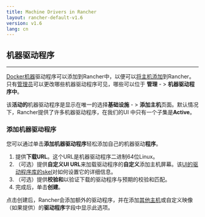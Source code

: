 ```yaml
---
title: Machine Drivers in Rancher
layout: rancher-default-v1.6
version: v1.6
lang: cn
---
```


## 机器驱动程序

------

[Docker机器](https://docs.docker.com/machine/)驱动程序可以添加到Rancher中，以便可以[将主机添加](https://github.com/rancher/rancher.github.io/blob/master/rancher/v1.6/cn/configuration/machine-drivers/%7B%7Bsite.baseurl%7D%7D/rancher/%7B%7Bpage.version%7D%7D/%7B%7Bpage.lang%7D%7D/hosts/other)到Rancher。只有[管理员](https://github.com/rancher/rancher.github.io/blob/master/rancher/v1.6/cn/configuration/machine-drivers/%7B%7Bsite.baseurl%7D%7D/rancher/%7B%7Bpage.version%7D%7D/%7B%7Bpage.lang%7D%7D/configuration/access-control/#admin)可以更改哪些机器驱动程序可见，哪些可以位于 **管理** - > **机器驱动程序中**。

该**活动的**机器驱动程序是显示在唯一的选择**基础设施** - > **添加主机**页面。默认情况下，Rancher提供了许多机器驱动程序，在我们的UI 中只有一个子集是**Active**。

### 添加机器驱动程序

您可以通过单击**添加机器驱动程序**轻松添加自己的机器驱动**程序**。

1. 提供**下载URL**。这个URL是机器驱动程序二进制64位Linux。
2. （可选）提供**自定义UI URL**来加载驱动程序的**自定义**添加主机屏幕。该[UI的驱动程序库的skel](https://github.com/rancher/ui-driver-skel)对如何设置它的详细信息。
3. （可选）提供**校验和**以验证下载的驱动程序与预期的校验和匹配。
4. 完成后，单击**创建**。

点击创建后，Rancher会添加额外的驱动程序，并在添加[其他主机](https://github.com/rancher/rancher.github.io/blob/master/rancher/v1.6/cn/configuration/machine-drivers/%7B%7Bsite.baseurl%7D%7D/rancher/%7B%7Bpage.version%7D%7D/%7B%7Bpage.lang%7D%7D/hosts/other)或自定义映像（如果提供）的**驱动程序**字段中显示此选项。